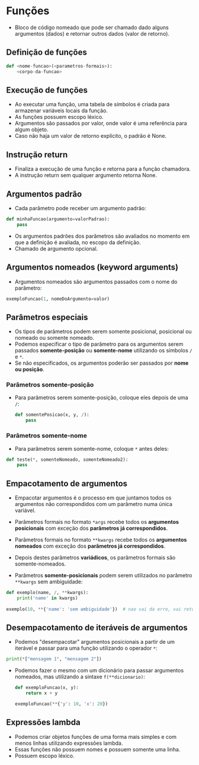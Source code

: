# Funções

- Bloco de código nomeado que pode ser chamado dado alguns argumentos (dados) e retornar outros dados (valor de retorno).

## Definição de funções

```python
def <nome-funcao>(<parametros-formais>):
    <corpo-da-funcao>
```

## Execução de funções

- Ao executar uma função, uma tabela de símbolos é criada para armazenar variáveis locais da função.
- As funções possuem escopo léxico.
- Argumentos são passados por valor, onde valor é uma referência para algum objeto.
- Caso não haja um valor de retorno explícito, o padrão é None.

## Instrução return

- Finaliza a execução de uma função e retorna para a função chamadora.
- A instrução return sem qualquer argumento retorna None.

## Argumentos padrão

- Cada parâmetro pode receber um argumento padrão:

```python
def minhaFuncao(argumento=valorPadrao):
    pass
```

- Os argumentos padrões dos parâmetros são avaliados no momento em que a definição é avaliada, no escopo da definição.
- Chamado de argumento opcional.

## Argumentos nomeados (keyword arguments)

- Argumentos nomeados são argumentos passados com o nome do parâmetro:

```python
exemploFuncao(1, nomeDoArgumento=valor)
```

## Parâmetros especiais

- Os tipos de parâmetros podem serem somente posicional, posicional ou nomeado ou somente nomeado.
- Podemos especificar o tipo de parâmetro para os argumentos serem passados **somente-posição** ou **somente-nome** utilizando os símbolos `/` e `*`.
- Se não especificados, os argumentos poderão ser passados por **nome ou posição**.

### Parâmetros somente-posição

- Para parâmetros serem somente-posição, coloque eles depois de uma `/`:

  ```python
  def somentePosicao(x, y, /):
      pass
  ```

### Parâmetros somente-nome

- Para parâmetros serem somente-nome, coloque `*` antes deles:

```python
def teste(*, somenteNomeado, somenteNomeado2):
    pass
```



## Empacotamento de argumentos

- Empacotar argumentos é o processo em que juntamos todos os argumentos não correspondidos com um parâmetro numa única variável.

- Parâmetros formais no formato `*args` recebe todos os **argumentos posicionais** com exceção dos **parâmetros já correspondidos**.

- Parâmetros formais no formato `**kwargs` recebe todos os **argumentos nomeados** com exceção dos **parâmetros já correspondidos**.

- Depois destes parâmetros **variádicos**, os parâmetros formais são somente-nomeados.

- Parâmetros **somente-posicionais** podem serem utilizados no parâmetro `**kwargs` sem ambiguidade:

```python
def exemplo(name, /, **kwargs):
    print('name' in kwargs)
    
exemplo(10, **{'name': 'sem ambiguidade'})  # nao vai da erro, vai retornar True
```

## Desempacotamento de iteráveis de argumentos

- Podemos "desempacotar" argumentos posicionais a partir de um iterável e passar para uma função utilizando o operador `*`:

```python
print(*["mensagem 1", "mensagem 2"])
```

- Podemos fazer o mesmo com um dicionário para passar argumentos nomeados, mas utilizando a sintaxe `f(**dicionario)`:

  ```python
  def exemploFuncao(x, y):
      return x + y
  
  exemploFuncao(**{'y': 10, 'x': 20})
  ```



## Expressões lambda

- Podemos criar objetos funções de uma forma mais simples e com menos linhas utilizando expressões lambda.
- Essas funções não possuem nomes e possuem somente uma linha.
- Possuem escopo léxico.